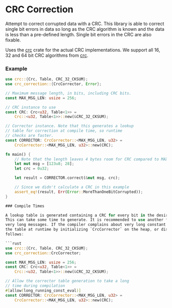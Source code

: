 # CRC Correction

Attempt to correct corrupted data with a CRC. This library is able to correct single bit errors in
data so long as the CRC algorithm is known and the data is less than a pre-defined length. Single
bit errors in the CRC are also fixable.

Uses the [crc](https://crates.io/crates/crc) crate for the actual CRC implementations. We support
all 16, 32 and 64 bit CRC algorithms from [crc](https://crates.io/crates/crc).

### Example

```rust
use crc::{Crc, Table, CRC_32_CKSUM};
use crc_correction::{CrcCorrector, Error};

// Maximum message length, in bits, including CRC bits.
const MAX_MSG_LEN: usize = 256;

// CRC instance to use
const CRC: Crc<u32, Table<1>> =
    Crc::<u32, Table<1>>::new(&CRC_32_CKSUM);

// Corrector instance. Note that this generates a lookup
// table for correction at compile time, so runtime
// checks are faster.
const CORRECTOR: CrcCorrector::<MAX_MSG_LEN, u32> =
    CrcCorrector::<MAX_MSG_LEN, u32>::new(CRC);

fn main() {
    // Note that the length leaves 4 bytes room for CRC compared to MAX_MSG_LEN
    let mut msg = [123u8; 28];
    let crc = 0u32;

    let result = CORRECTOR.correct(&mut msg, crc);

    // Since we didn't calculate a CRC in this example
    assert_eq!(result, Err(Error::MoreThanOneBitCorrupted));
}

### Compile Times

A lookup table is generated containing a CRC for every bit in the desired maximum message length.
This can take some time to generate. It is recommended to use another form of error correction for
very long messages. If the compiler complains about very long constant evaluation you may generate
the table at runtime by initializing `CrcCorrector` on the heap, or disable the compiler lint as
follows:

```rust
use crc::{Crc, Table, CRC_32_CKSUM};
use crc_correction::CrcCorrector;

const MAX_MSG_LEN: usize = 256;
const CRC: Crc<u32, Table<1>> =
    Crc::<u32, Table<1>>::new(&CRC_32_CKSUM);

// Allow the corrector table generation to take a long
// time during compilation
#[allow(long_running_const_eval)]
const CORRECTOR: CrcCorrector::<MAX_MSG_LEN, u32> =
    CrcCorrector::<MAX_MSG_LEN, u32>::new(CRC);
```
